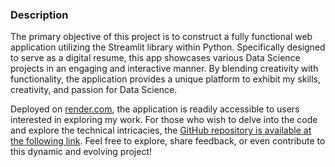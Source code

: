 <div class='PortMarker'>

### Description


The primary objective of this project is to construct a fully functional web application utilizing the Streamlit library within Python. Specifically designed to serve as a digital resume, this app showcases various Data Science projects in an engaging and interactive manner. By blending creativity with functionality, the application provides a unique platform to exhibit my skills, creativity, and passion for Data Science.

Deployed on [render.com](https://www.render.com), the application is readily accessible to users interested in exploring my work. For those who wish to delve into the code and explore the technical intricacies, the [GitHub repository is available at the following link](https://www.github.com/jeroencvlier/streamlit-webpage-portfolio). Feel free to explore, share feedback, or even contribute to this dynamic and evolving project!
